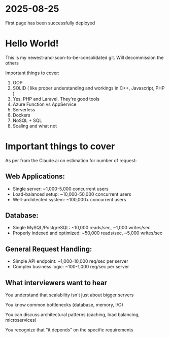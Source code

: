 # 2025-08-25

First page has been successfully deployed

# Hello World!

This is my newest-and-soon-to-be-consolidated git. Will decommission the others

Important things to cover:

1. OOP
2. SOLID ( like proper understanding and workings in C++, Javascript, PHP )
3. Yes, PHP and Laravel. They're good tools
4. Azure Function vs AppService
5. Serverless
6. Dockers
7. NoSQL + SQL
8. Scaling and what not

# Important things to cover

As per from the Claude.ai on estimation for number of request:

## Web Applications:

- Single server: ~1,000-5,000 concurrent users
- Load-balanced setup: ~10,000-50,000 concurrent users
- Well-architected system: ~100,000+ concurrent users

## Database:

- Single MySQL/PostgreSQL: ~10,000 reads/sec, ~1,000 writes/sec
- Properly indexed and optimized: ~50,000 reads/sec, ~5,000 writes/sec

## General Request Handling:

- Simple API endpoint: ~1,000-10,000 req/sec per server
- Complex business logic: ~100-1,000 req/sec per server

## What interviewers want to hear

You understand that scalability isn't just about bigger servers

You know common bottlenecks (database, memory, I/O)

You can discuss architectural patterns (caching, load balancing, microservices)

You recognize that "it depends" on the specific requirements
